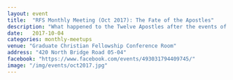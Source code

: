 ```yaml
---
layout: event
title:  "RFS Monthly Meeting (Oct 2017): The Fate of the Apostles"
description: "What happened to the Twelve Apostles after the events of the New Testament? We will look at Sean McDowell's research on this and how it can be used to bolster the case for Jesus' resurrection."
date:   2017-10-04
categories: monthly-meetups
venue: "Graduate Christian Fellowship Conference Room"
address: "420 North Bridge Road 05-04"
facebook: "https://www.facebook.com/events/493031794409745/"
image: "/img/events/oct2017.jpg"
---
```

